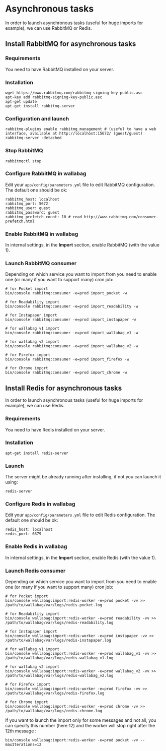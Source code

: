 Asynchronous tasks
==================

In order to launch asynchronous tasks (useful for huge imports for
example), we can use RabbitMQ or Redis.

Install RabbitMQ for asynchronous tasks
---------------------------------------

### Requirements

You need to have RabbitMQ installed on your server.

### Installation

``` {.sourceCode .bash}
wget https://www.rabbitmq.com/rabbitmq-signing-key-public.asc
apt-key add rabbitmq-signing-key-public.asc
apt-get update
apt-get install rabbitmq-server
```

### Configuration and launch

``` {.sourceCode .bash}
rabbitmq-plugins enable rabbitmq_management # (useful to have a web interface, available at http://localhost:15672/ (guest/guest)
rabbitmq-server -detached
```

### Stop RabbitMQ

``` {.sourceCode .bash}
rabbitmqctl stop
```

### Configure RabbitMQ in wallabag

Edit your `app/config/parameters.yml` file to edit RabbitMQ
configuration. The default one should be ok:

``` {.sourceCode .yaml}
rabbitmq_host: localhost
rabbitmq_port: 5672
rabbitmq_user: guest
rabbitmq_password: guest
rabbitmq_prefetch_count: 10 # read http://www.rabbitmq.com/consumer-prefetch.html
```

### Enable RabbitMQ in wallabag

In internal settings, in the **Import** section, enable RabbitMQ (with
the value 1).

### Launch RabbitMQ consumer

Depending on which service you want to import from you need to enable
one (or many if you want to support many) cron job:

``` {.sourceCode .bash}
# for Pocket import
bin/console rabbitmq:consumer -e=prod import_pocket -w

# for Readability import
bin/console rabbitmq:consumer -e=prod import_readability -w

# for Instapaper import
bin/console rabbitmq:consumer -e=prod import_instapaper -w

# for wallabag v1 import
bin/console rabbitmq:consumer -e=prod import_wallabag_v1 -w

# for wallabag v2 import
bin/console rabbitmq:consumer -e=prod import_wallabag_v2 -w

# for Firefox import
bin/console rabbitmq:consumer -e=prod import_firefox -w

# for Chrome import
bin/console rabbitmq:consumer -e=prod import_chrome -w
```

Install Redis for asynchronous tasks
------------------------------------

In order to launch asynchronous tasks (useful for huge imports for
example), we can use Redis.

### Requirements

You need to have Redis installed on your server.

### Installation

``` {.sourceCode .bash}
apt-get install redis-server
```

### Launch

The server might be already running after installing, if not you can
launch it using:

``` {.sourceCode .bash}
redis-server
```

### Configure Redis in wallabag

Edit your `app/config/parameters.yml` file to edit Redis configuration.
The default one should be ok:

``` {.sourceCode .yaml}
redis_host: localhost
redis_port: 6379
```

### Enable Redis in wallabag

In internal settings, in the **Import** section, enable Redis (with the
value 1).

### Launch Redis consumer

Depending on which service you want to import from you need to enable
one (or many if you want to support many) cron job:

``` {.sourceCode .bash}
# for Pocket import
bin/console wallabag:import:redis-worker -e=prod pocket -vv >> /path/to/wallabag/var/logs/redis-pocket.log

# for Readability import
bin/console wallabag:import:redis-worker -e=prod readability -vv >> /path/to/wallabag/var/logs/redis-readability.log

# for Instapaper import
bin/console wallabag:import:redis-worker -e=prod instapaper -vv >> /path/to/wallabag/var/logs/redis-instapaper.log

# for wallabag v1 import
bin/console wallabag:import:redis-worker -e=prod wallabag_v1 -vv >> /path/to/wallabag/var/logs/redis-wallabag_v1.log

# for wallabag v2 import
bin/console wallabag:import:redis-worker -e=prod wallabag_v2 -vv >> /path/to/wallabag/var/logs/redis-wallabag_v2.log

# for Firefox import
bin/console wallabag:import:redis-worker -e=prod firefox -vv >> /path/to/wallabag/var/logs/redis-firefox.log

# for Chrome import
bin/console wallabag:import:redis-worker -e=prod chrome -vv >> /path/to/wallabag/var/logs/redis-chrome.log
```

If you want to launch the import only for some messages and not all, you
can specify this number (here 12) and the worker will stop right after
the 12th message :

``` {.sourceCode .bash}
bin/console wallabag:import:redis-worker -e=prod pocket -vv --maxIterations=12
```
